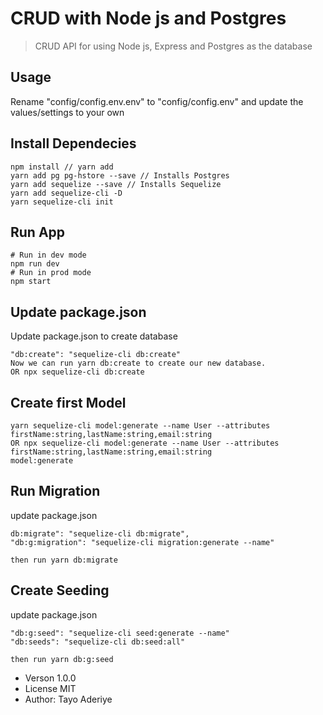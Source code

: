 # CRUD with Node js and Postgres

> CRUD API for using Node js, Express and Postgres as the database

## Usage

Rename "config/config.env.env" to "config/config.env" and update the values/settings to your own

## Install Dependecies
```
npm install // yarn add
yarn add pg pg-hstore --save // Installs Postgres
yarn add sequelize --save // Installs Sequelize
yarn add sequelize-cli -D
yarn sequelize-cli init
```

## Run App
```
# Run in dev mode
npm run dev
# Run in prod mode
npm start
```

## Update package.json

Update package.json to create database
```
"db:create": "sequelize-cli db:create"
Now we can run yarn db:create to create our new database.
OR npx sequelize-cli db:create
```

## Create first Model

```
yarn sequelize-cli model:generate --name User --attributes firstName:string,lastName:string,email:string
OR npx sequelize-cli model:generate --name User --attributes firstName:string,lastName:string,email:string
model:generate
```

## Run Migration

update package.json
```
db:migrate": "sequelize-cli db:migrate",
"db:g:migration": "sequelize-cli migration:generate --name"

then run yarn db:migrate
```

## Create Seeding

update package.json
```
"db:g:seed": "sequelize-cli seed:generate --name"
"db:seeds": "sequelize-cli db:seed:all"

then run yarn db:g:seed
```



- Verson 1.0.0
- License MIT
- Author: Tayo Aderiye
